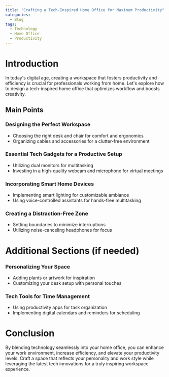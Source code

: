 ```yaml
---
title: "Crafting a Tech-Inspired Home Office for Maximum Productivity"
categories:
  - Blog
tags:
  - Technology
  - Home Office
  - Productivity
---
```


# Introduction
In today's digital age, creating a workspace that fosters productivity and efficiency is crucial for professionals working from home. Let's explore how to design a tech-inspired home office that optimizes workflow and boosts creativity.

## Main Points
### Designing the Perfect Workspace
- Choosing the right desk and chair for comfort and ergonomics
- Organizing cables and accessories for a clutter-free environment

### Essential Tech Gadgets for a Productive Setup
- Utilizing dual monitors for multitasking
- Investing in a high-quality webcam and microphone for virtual meetings

### Incorporating Smart Home Devices
- Implementing smart lighting for customizable ambiance
- Using voice-controlled assistants for hands-free multitasking

### Creating a Distraction-Free Zone
- Setting boundaries to minimize interruptions
- Utilizing noise-canceling headphones for focus

# Additional Sections (if needed)
### Personalizing Your Space
- Adding plants or artwork for inspiration
- Customizing your desk setup with personal touches

### Tech Tools for Time Management
- Using productivity apps for task organization
- Implementing digital calendars and reminders for scheduling

# Conclusion
By blending technology seamlessly into your home office, you can enhance your work environment, increase efficiency, and elevate your productivity levels. Craft a space that reflects your personality and work style while leveraging the latest tech innovations for a truly inspiring workspace experience.